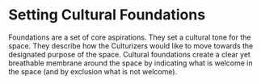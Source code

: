 # Setting Cultural Foundations

Foundations are a set of core aspirations. They set a cultural tone for the space. They describe how the Culturizers would like to move towards the designated purpose of the space. Cultural foundations create a clear yet breathable membrane around the space by indicating what is welcome in the space (and by exclusion what is not welcome).